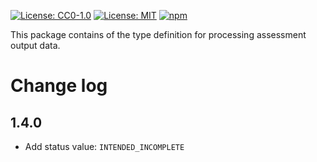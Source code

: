 [![License: CC0-1.0](https://img.shields.io/badge/License-CC0_1.0-lightgrey.svg)](http://creativecommons.org/publicdomain/zero/1.0/) [![License: MIT](https://img.shields.io/badge/License-MIT-yellow.svg)](https://opensource.org/licenses/MIT)
[![npm](https://img.shields.io/npm/v/%40iqbspecs%2Fresponse)](https://www.npmjs.com/package/@iqbspecs/response)

This package contains of the type definition for processing assessment output data.

# Change log

## 1.4.0

* Add status value: `INTENDED_INCOMPLETE`
